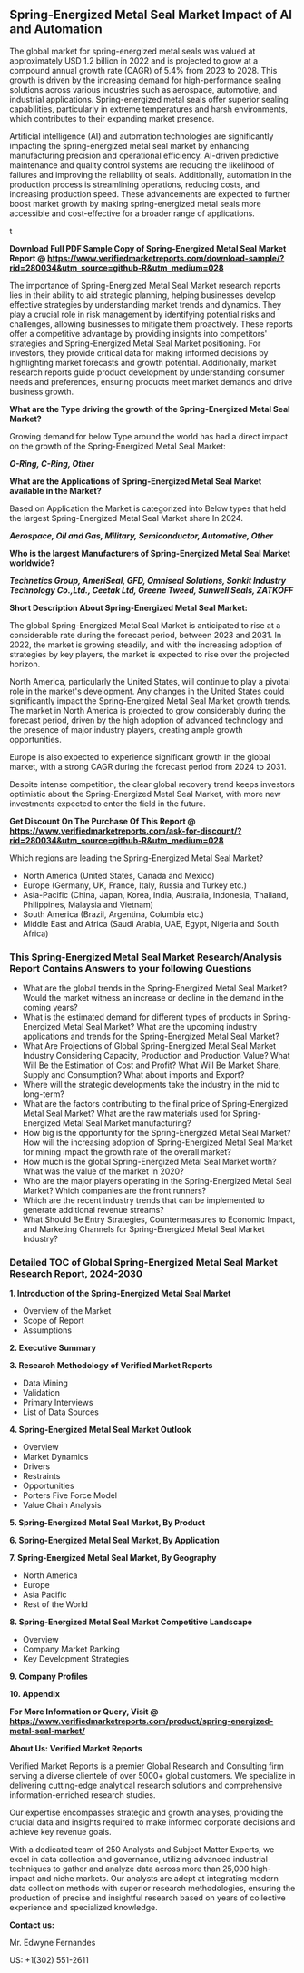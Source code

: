<h2>Spring-Energized Metal Seal Market Impact of AI and Automation</h2><p>The global market for spring-energized metal seals was valued at approximately USD 1.2 billion in 2022 and is projected to grow at a compound annual growth rate (CAGR) of 5.4% from 2023 to 2028. This growth is driven by the increasing demand for high-performance sealing solutions across various industries such as aerospace, automotive, and industrial applications. Spring-energized metal seals offer superior sealing capabilities, particularly in extreme temperatures and harsh environments, which contributes to their expanding market presence.</p><p>Artificial intelligence (AI) and automation technologies are significantly impacting the spring-energized metal seal market by enhancing manufacturing precision and operational efficiency. AI-driven predictive maintenance and quality control systems are reducing the likelihood of failures and improving the reliability of seals. Additionally, automation in the production process is streamlining operations, reducing costs, and increasing production speed. These advancements are expected to further boost market growth by making spring-energized metal seals more accessible and cost-effective for a broader range of applications.</p>t</p><p id="" class=""><strong>Download Full PDF Sample Copy of Spring-Energized Metal Seal Market Report @ <a href="https://www.verifiedmarketreports.com/download-sample/?rid=280034&utm_source=github-R&utm_medium=028" target="_blank">https://www.verifiedmarketreports.com/download-sample/?rid=280034&utm_source=github-R&utm_medium=028</a></strong></p><p>The importance of&nbsp;Spring-Energized Metal Seal Market research reports lies in their ability to aid strategic planning, helping businesses develop effective strategies by understanding market trends and dynamics. They play a crucial role in risk management by identifying potential risks and challenges, allowing businesses to mitigate them proactively. These reports offer a competitive advantage by providing insights into competitors' strategies and Spring-Energized Metal Seal Market positioning. For investors, they provide critical data for making informed decisions by highlighting market forecasts and growth potential. Additionally, market research reports guide product development by understanding consumer needs and preferences, ensuring products meet market demands and drive business growth.</p><p><strong>What are the&nbsp;Type driving the growth of the Spring-Energized Metal Seal Market?</strong></p><p id="" class="">Growing demand for below Type around the world has had a direct impact on the growth of the Spring-Energized Metal Seal Market:</p><em><strong>O-Ring, C-Ring, Other</strong></em></p><strong>What are the&nbsp;Applications&nbsp;of Spring-Energized Metal Seal Market available in the Market?</strong></p><p id="" class="">Based on Application the Market is categorized into Below types that held the largest Spring-Energized Metal Seal Market share In 2024.</p><em><strong>Aerospace, Oil and Gas, Military, Semiconductor, Automotive, Other</strong></em></p><strong>Who is the largest Manufacturers of Spring-Energized Metal Seal Market worldwide?</strong></p><p><em><strong>Technetics Group, AmeriSeal, GFD, Omniseal Solutions, Sonkit Industry Technology Co.,Ltd., Ceetak Ltd, Greene Tweed, Sunwell Seals, ZATKOFF</strong></em></p><p id="" class=""><strong>Short Description About Spring-Energized Metal Seal Market:</strong></p><p>The global Spring-Energized Metal Seal Market is anticipated to rise at a considerable rate during the forecast period, between 2023 and 2031. In 2022, the market is growing steadily, and with the increasing adoption of strategies by key players, the market is expected to rise over the projected horizon.</p><p>North America, particularly the United States, will continue to play a pivotal role in the market's development. Any changes in the United States could significantly impact the Spring-Energized Metal Seal Market growth trends. The market in North America is projected to grow considerably during the forecast period, driven by the high adoption of advanced technology and the presence of major industry players, creating ample growth opportunities.</p><p>Europe is also expected to experience significant growth in the global market, with a strong CAGR during the forecast period from 2024 to 2031.</p><p>Despite intense competition, the clear global recovery trend keeps investors optimistic about the Spring-Energized Metal Seal Market, with more new investments expected to enter the field in the future.</p><p id="" class=""><strong>Get Discount On The Purchase Of This Report @ <a href="https://www.verifiedmarketreports.com/ask-for-discount/?rid=280034&utm_source=github-R&utm_medium=028" target="_blank">https://www.verifiedmarketreports.com/ask-for-discount/?rid=280034&utm_source=github-R&utm_medium=028</a></strong></p>Which regions are leading the Spring-Energized Metal Seal Market?</p><ul><li>North America (United States, Canada and Mexico)</li><li>Europe (Germany, UK, France, Italy, Russia and Turkey etc.)</li><li>Asia-Pacific (China, Japan, Korea, India, Australia, Indonesia, Thailand, Philippines, Malaysia and Vietnam)</li><li>South America (Brazil, Argentina, Columbia etc.)</li><li>Middle East and Africa (Saudi Arabia, UAE, Egypt, Nigeria and South Africa)</li></ul><h3 id="" class="">This Spring-Energized Metal Seal Market Research/Analysis Report Contains Answers to your following Questions</h3><ul><li>What are the global trends in the Spring-Energized Metal Seal Market? Would the market witness an increase or decline in the demand in the coming years?</li><li>What is the estimated demand for different types of products in Spring-Energized Metal Seal Market? What are the upcoming industry applications and trends for the Spring-Energized Metal Seal Market?</li><li>What Are Projections of Global Spring-Energized Metal Seal Market Industry Considering Capacity, Production and Production Value? What Will Be the Estimation of Cost and Profit? What Will Be Market Share, Supply and Consumption? What about imports and Export?</li><li>Where will the strategic developments take the industry in the mid to long-term?</li><li>What are the factors contributing to the final price of Spring-Energized Metal Seal Market? What are the raw materials used for Spring-Energized Metal Seal Market manufacturing?</li><li>How big is the opportunity for the Spring-Energized Metal Seal Market? How will the increasing adoption of Spring-Energized Metal Seal Market for mining impact the growth rate of the overall market?</li><li>How much is the global Spring-Energized Metal Seal Market worth? What was the value of the market In 2020?</li><li>Who are the major players operating in the Spring-Energized Metal Seal Market? Which companies are the front runners?</li><li>Which are the recent industry trends that can be implemented to generate additional revenue streams?</li><li>What Should Be Entry Strategies, Countermeasures to Economic Impact, and Marketing Channels for Spring-Energized Metal Seal Market Industry?</li></ul><h3 id="" class="">Detailed TOC of Global Spring-Energized Metal Seal Market Research Report, 2024-2030</h3><p id="" class=""><strong>1. Introduction of the Spring-Energized Metal Seal Market</strong></p><ul><li>Overview of the Market</li><li>Scope of Report</li><li>Assumptions</li></ul><p id="" class=""><strong>2. Executive Summary</strong></p><p id="" class=""><strong>3. Research Methodology of Verified Market Reports</strong></p><ul><li>Data Mining</li><li>Validation</li><li>Primary Interviews</li><li>List of Data Sources</li></ul><p id="" class=""><strong>4. Spring-Energized Metal Seal Market Outlook</strong></p><ul><li>Overview</li><li>Market Dynamics</li><li>Drivers</li><li>Restraints</li><li>Opportunities</li><li>Porters Five Force Model</li><li>Value Chain Analysis</li></ul><p id="" class=""><strong>5. Spring-Energized Metal Seal Market, By Product</strong></p><p id="" class=""><strong>6. Spring-Energized Metal Seal Market, By Application</strong></p><p id="" class=""><strong>7. Spring-Energized Metal Seal Market, By Geography</strong></p><ul><li>North America</li><li>Europe</li><li>Asia Pacific</li><li>Rest of the World</li></ul><p id="" class=""><strong>8. Spring-Energized Metal Seal Market Competitive Landscape</strong></p><ul><li>Overview</li><li>Company Market Ranking</li><li>Key Development Strategies</li></ul><p id="" class=""><strong>9. Company Profiles</strong></p><p id="" class=""><strong>10. Appendix</strong></p><p id="" class=""><strong>For More Information or Query, Visit @ <a href="https://www.verifiedmarketreports.com/product/spring-energized-metal-seal-market/" target="_blank">https://www.verifiedmarketreports.com/product/spring-energized-metal-seal-market/</a></strong></p><p id="" class=""><strong>About Us: Verified Market Reports</strong></p><p id="" class="">Verified Market Reports is a premier Global Research and Consulting firm serving a diverse clientele of over 5000+ global customers. We specialize in delivering cutting-edge analytical research solutions and comprehensive information-enriched research studies.</p><p id="" class="">Our expertise encompasses strategic and growth analyses, providing the crucial data and insights required to make informed corporate decisions and achieve key revenue goals.</p><p id="" class="">With a dedicated team of 250 Analysts and Subject Matter Experts, we excel in data collection and governance, utilizing advanced industrial techniques to gather and analyze data across more than 25,000 high-impact and niche markets. Our analysts are adept at integrating modern data collection methods with superior research methodologies, ensuring the production of precise and insightful research based on years of collective experience and specialized knowledge.</p><p id="" class=""><strong>Contact us:</strong></p><p id="" class="">Mr. Edwyne Fernandes</p><p id="" class="">US: +1(302) 551-2611</p>
